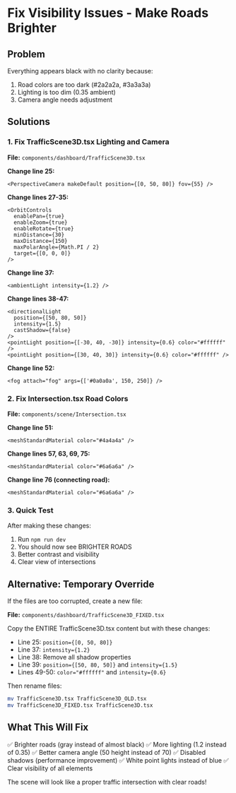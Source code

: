 # Fix Visibility Issues - Make Roads Brighter

## Problem
Everything appears black with no clarity because:
1. Road colors are too dark (#2a2a2a, #3a3a3a)
2. Lighting is too dim (0.35 ambient)
3. Camera angle needs adjustment

## Solutions

### 1. Fix TrafficScene3D.tsx Lighting and Camera

**File:** `components/dashboard/TrafficScene3D.tsx`

**Change line 25:**
```tsx
<PerspectiveCamera makeDefault position={[0, 50, 80]} fov={55} />
```

**Change lines 27-35:**
```tsx
<OrbitControls 
  enablePan={true}
  enableZoom={true}
  enableRotate={true}
  minDistance={30}
  maxDistance={150}
  maxPolarAngle={Math.PI / 2}
  target={[0, 0, 0]}
/>
```

**Change line 37:**
```tsx
<ambientLight intensity={1.2} />
```

**Change lines 38-47:**
```tsx
<directionalLight
  position={[50, 80, 50]}
  intensity={1.5}
  castShadow={false}
/>
<pointLight position={[-30, 40, -30]} intensity={0.6} color="#ffffff" />
<pointLight position={[30, 40, 30]} intensity={0.6} color="#ffffff" />
```

**Change line 52:**
```tsx
<fog attach="fog" args={['#0a0a0a', 150, 250]} />
```

### 2. Fix Intersection.tsx Road Colors

**File:** `components/scene/Intersection.tsx`

**Change line 51:**
```tsx
<meshStandardMaterial color="#4a4a4a" />
```

**Change lines 57, 63, 69, 75:**
```tsx
<meshStandardMaterial color="#6a6a6a" />
```

**Change line 76 (connecting road):**
```tsx
<meshStandardMaterial color="#6a6a6a" />
```

### 3. Quick Test

After making these changes:
1. Run `npm run dev`
2. You should now see BRIGHTER ROADS
3. Better contrast and visibility
4. Clear view of intersections

## Alternative: Temporary Override

If the files are too corrupted, create a new file:

**File:** `components/dashboard/TrafficScene3D_FIXED.tsx`

Copy the ENTIRE TrafficScene3D.tsx content but with these changes:
- Line 25: `position={[0, 50, 80]}`
- Line 37: `intensity={1.2}`
- Line 38: Remove all shadow properties
- Line 39: `position={[50, 80, 50]}` and `intensity={1.5}`
- Lines 49-50: `color="#ffffff"` and `intensity={0.6}`

Then rename files:
```bash
mv TrafficScene3D.tsx TrafficScene3D_OLD.tsx
mv TrafficScene3D_FIXED.tsx TrafficScene3D.tsx
```

## What This Will Fix

✅ Brighter roads (gray instead of almost black)
✅ More lighting (1.2 instead of 0.35)
✅ Better camera angle (50 height instead of 70)
✅ Disabled shadows (performance improvement)
✅ White point lights instead of blue
✅ Clear visibility of all elements

The scene will look like a proper traffic intersection with clear roads!

